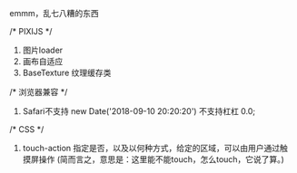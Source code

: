 emmm，乱七八糟的东西

/* PIXIJS */
1. 图片loader
2. 画布自适应
3. BaseTexture 纹理缓存类

/* 浏览器兼容 */
1. Safari不支持 new Date('2018-09-10 20:20:20') 不支持杠杠 0.0;

/* CSS */
1. touch-action 指定是否，以及以何种方式，给定的区域，可以由用户通过触摸屏操作
(简而言之，意思是：这里能不能touch，怎么touch，它说了算。)